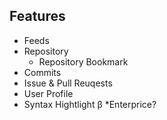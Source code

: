 ## Features
* Feeds
* Repository
  * Repository Bookmark
* Commits
* Issue & Pull Reuqests
* User Profile
* Syntax Hightlight β
*Enterprice?
